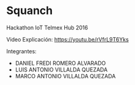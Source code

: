 # Squanch
Hackathon IoT Telmex Hub 2016

Video Explicación: https://youtu.be/rVfrL9T6Yks

Integrantes:
* DANIEL FREDI ROMERO ALVARADO
* LUIS ANTONIO VILLALDA QUEZADA
* MARCO ANTONIO VILLALDA QUEZADA

